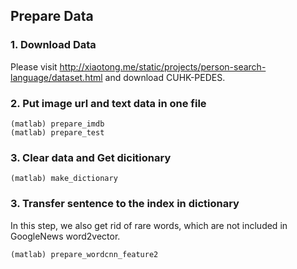 ## Prepare Data

### 1. Download Data
Please visit http://xiaotong.me/static/projects/person-search-language/dataset.html  and  download CUHK-PEDES.

### 2. Put image url and text data in one file
```
(matlab) prepare_imdb
(matlab) prepare_test
```

### 3. Clear data and Get dicitionary
```
(matlab) make_dictionary
```

### 3. Transfer sentence to the index in dictionary
In this step, we also get rid of rare words, which are not included in GoogleNews word2vector.
```
(matlab) prepare_wordcnn_feature2
```

